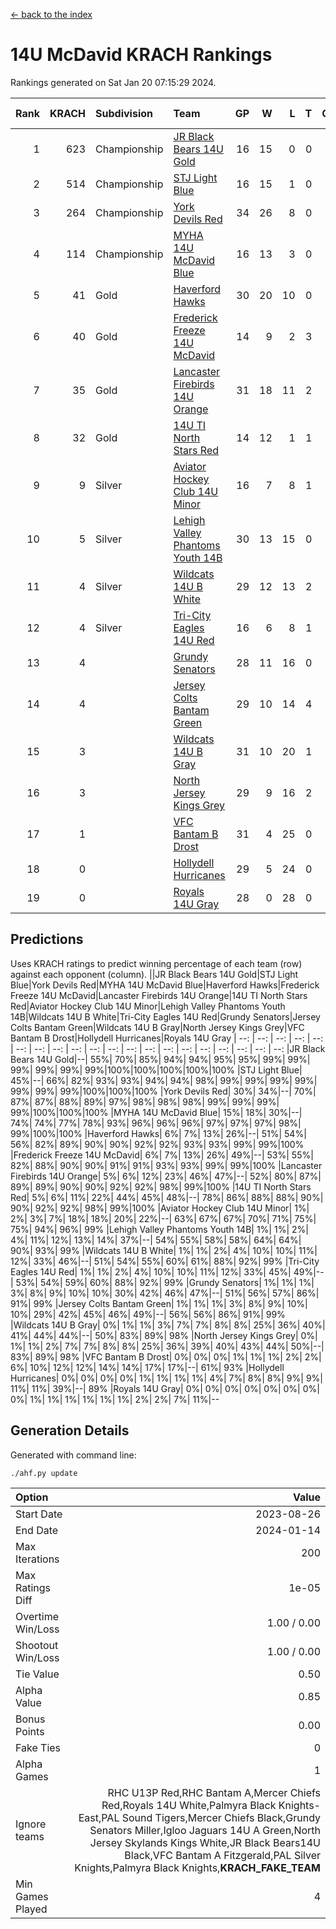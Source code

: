 [<- back to the index](readme.md)
# 14U McDavid KRACH Rankings
Rankings generated on Sat Jan 20 07:15:29 2024.

Rank|KRACH|Subdivision|Team|GP|W|L|T|OTW|OTL|SoS|Exp Wins|Win Diff
---:|---:|:---|:---|---:|---:|---:|---:|---:|---:|---:|---:|---:
1|623|Championship|[JR Black Bears 14U Gold](https://gamesheetstats.com/seasons/3659/teams/140633/schedule)|16|15|0|0|1|0|7|16.8|-0.0
2|514|Championship|[STJ Light Blue](https://gamesheetstats.com/seasons/3659/teams/140639/schedule)|16|15|1|0|0|0|46|15.9|0.0
3|264|Championship|[York Devils Red](https://gamesheetstats.com/seasons/3659/teams/140644/schedule)|34|26|8|0|0|0|370|26.9|0.0
4|114|Championship|[MYHA 14U McDavid Blue](https://gamesheetstats.com/seasons/3659/teams/140636/schedule)|16|13|3|0|0|0|46|13.9|0.0
5|41|Gold|[Haverford Hawks](https://gamesheetstats.com/seasons/3659/teams/140630/schedule)|30|20|10|0|0|0|97|20.9|0.0
6|40|Gold|[Frederick Freeze 14U McDavid](https://gamesheetstats.com/seasons/3659/teams/140628/schedule)|14|9|2|3|0|0|44|11.4|0.0
7|35|Gold|[Lancaster Firebirds 14U Orange](https://gamesheetstats.com/seasons/3659/teams/140634/schedule)|31|18|11|2|0|0|104|19.9|0.0
8|32|Gold|[14U TI North Stars Red](https://gamesheetstats.com/seasons/3659/teams/140626/schedule)|14|12|1|1|0|0|6|13.4|0.0
9|9|Silver|[Aviator Hockey Club 14U Minor](https://gamesheetstats.com/seasons/3659/teams/140627/schedule)|16|7|8|1|0|0|120|8.4|0.0
10|5|Silver|[Lehigh Valley Phantoms Youth 14B](https://gamesheetstats.com/seasons/3659/teams/140635/schedule)|30|13|15|0|1|1|59|14.9|0.0
11|4|Silver|[Wildcats 14U B White](https://gamesheetstats.com/seasons/3659/teams/140643/schedule)|29|12|13|2|1|1|43|14.9|0.0
12|4|Silver|[Tri-City Eagles 14U Red](https://gamesheetstats.com/seasons/3659/teams/140640/schedule)|16|6|8|1|1|0|56|8.4|0.0
13|4||[Grundy Senators](https://gamesheetstats.com/seasons/3659/teams/140629/schedule)|28|11|16|0|0|1|126|11.9|0.0
14|4||[Jersey Colts Bantam Green](https://gamesheetstats.com/seasons/3659/teams/140632/schedule)|29|10|14|4|1|0|26|13.9|0.0
15|3||[Wildcats 14U B Gray](https://gamesheetstats.com/seasons/3659/teams/140642/schedule)|31|10|20|1|0|0|41|11.4|0.0
16|3||[North Jersey Kings Grey](https://gamesheetstats.com/seasons/3659/teams/140637/schedule)|29|9|16|2|1|1|31|11.9|0.0
17|1||[VFC Bantam B Drost](https://gamesheetstats.com/seasons/3659/teams/140641/schedule)|31|4|25|0|0|2|130|4.9|0.0
18|0||[Hollydell Hurricanes](https://gamesheetstats.com/seasons/3659/teams/140631/schedule)|29|5|24|0|0|0|22|5.9|0.0
19|0||[Royals 14U Gray](https://gamesheetstats.com/seasons/3659/teams/140638/schedule)|28|0|28|0|0|0|75|0.9|0.0

## Predictions
Uses KRACH ratings to predict winning percentage of each team (row) against each opponent (column).
||JR Black Bears 14U Gold|STJ Light Blue|York Devils Red|MYHA 14U McDavid Blue|Haverford Hawks|Frederick Freeze 14U McDavid|Lancaster Firebirds 14U Orange|14U TI North Stars Red|Aviator Hockey Club 14U Minor|Lehigh Valley Phantoms Youth 14B|Wildcats 14U B White|Tri-City Eagles 14U Red|Grundy Senators|Jersey Colts Bantam Green|Wildcats 14U B Gray|North Jersey Kings Grey|VFC Bantam B Drost|Hollydell Hurricanes|Royals 14U Gray
| --: | --: | --: | --: | --: | --: | --: | --: | --: | --: | --: | --: | --: | --: | --: | --: | --: | --: | --: | --: 
|JR Black Bears 14U Gold|--| 55%| 70%| 85%| 94%| 94%| 95%| 95%| 99%| 99%| 99%| 99%| 99%| 99%|100%|100%|100%|100%|100%
|STJ Light Blue| 45%|--| 66%| 82%| 93%| 93%| 94%| 94%| 98%| 99%| 99%| 99%| 99%| 99%| 99%| 99%|100%|100%|100%
|York Devils Red| 30%| 34%|--| 70%| 87%| 87%| 88%| 89%| 97%| 98%| 98%| 98%| 99%| 99%| 99%| 99%|100%|100%|100%
|MYHA 14U McDavid Blue| 15%| 18%| 30%|--| 74%| 74%| 77%| 78%| 93%| 96%| 96%| 96%| 97%| 97%| 97%| 98%| 99%|100%|100%
|Haverford Hawks|  6%|  7%| 13%| 26%|--| 51%| 54%| 56%| 82%| 89%| 90%| 90%| 92%| 92%| 93%| 93%| 99%| 99%|100%
|Frederick Freeze 14U McDavid|  6%|  7%| 13%| 26%| 49%|--| 53%| 55%| 82%| 88%| 90%| 90%| 91%| 91%| 93%| 93%| 99%| 99%|100%
|Lancaster Firebirds 14U Orange|  5%|  6%| 12%| 23%| 46%| 47%|--| 52%| 80%| 87%| 89%| 89%| 90%| 90%| 92%| 92%| 98%| 99%|100%
|14U TI North Stars Red|  5%|  6%| 11%| 22%| 44%| 45%| 48%|--| 78%| 86%| 88%| 88%| 90%| 90%| 92%| 92%| 98%| 99%|100%
|Aviator Hockey Club 14U Minor|  1%|  2%|  3%|  7%| 18%| 18%| 20%| 22%|--| 63%| 67%| 67%| 70%| 71%| 75%| 75%| 94%| 96%| 99%
|Lehigh Valley Phantoms Youth 14B|  1%|  1%|  2%|  4%| 11%| 12%| 13%| 14%| 37%|--| 54%| 55%| 58%| 58%| 64%| 64%| 90%| 93%| 99%
|Wildcats 14U B White|  1%|  1%|  2%|  4%| 10%| 10%| 11%| 12%| 33%| 46%|--| 51%| 54%| 55%| 60%| 61%| 88%| 92%| 99%
|Tri-City Eagles 14U Red|  1%|  1%|  2%|  4%| 10%| 10%| 11%| 12%| 33%| 45%| 49%|--| 53%| 54%| 59%| 60%| 88%| 92%| 99%
|Grundy Senators|  1%|  1%|  1%|  3%|  8%|  9%| 10%| 10%| 30%| 42%| 46%| 47%|--| 51%| 56%| 57%| 86%| 91%| 99%
|Jersey Colts Bantam Green|  1%|  1%|  1%|  3%|  8%|  9%| 10%| 10%| 29%| 42%| 45%| 46%| 49%|--| 56%| 56%| 86%| 91%| 99%
|Wildcats 14U B Gray|  0%|  1%|  1%|  3%|  7%|  7%|  8%|  8%| 25%| 36%| 40%| 41%| 44%| 44%|--| 50%| 83%| 89%| 98%
|North Jersey Kings Grey|  0%|  1%|  1%|  2%|  7%|  7%|  8%|  8%| 25%| 36%| 39%| 40%| 43%| 44%| 50%|--| 83%| 89%| 98%
|VFC Bantam B Drost|  0%|  0%|  0%|  1%|  1%|  1%|  2%|  2%|  6%| 10%| 12%| 12%| 14%| 14%| 17%| 17%|--| 61%| 93%
|Hollydell Hurricanes|  0%|  0%|  0%|  0%|  1%|  1%|  1%|  1%|  4%|  7%|  8%|  8%|  9%|  9%| 11%| 11%| 39%|--| 89%
|Royals 14U Gray|  0%|  0%|  0%|  0%|  0%|  0%|  0%|  0%|  1%|  1%|  1%|  1%|  1%|  1%|  2%|  2%|  7%| 11%|--

## Generation Details

Generated with command line:
```
./ahf.py update
```

| Option | Value |
| :----- | ----: |
| Start Date | 2023-08-26 |
| End Date | 2024-01-14 |
| Max Iterations | 200 |
| Max Ratings Diff | 1e-05 |
| Overtime Win/Loss | 1.00 / 0.00 |
| Shootout Win/Loss | 1.00 / 0.00 |
| Tie Value | 0.50 |
| Alpha Value | 0.85 |
| Bonus Points | 0.00 |
| Fake Ties | 0 |
| Alpha Games | 1 |
| Ignore teams | RHC U13P Red,RHC Bantam A,Mercer Chiefs Red,Royals 14U White,Palmyra Black Knights-East,PAL Sound Tigers,Mercer Chiefs Black,Grundy Senators Miller,Igloo Jaguars 14U A Green,North Jersey Skylands Kings White,JR Black Bears14U Black,VFC Bantam A Fitzgerald,PAL Silver Knights,Palmyra Black Knights,__KRACH_FAKE_TEAM__ |
| Min Games Played | 4 |

